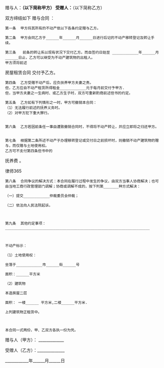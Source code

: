
  赠与人：________________（以下简称甲方）
受赠人：________________（以下简称乙方） 


双方缔结如下
赠与合同
：
 
    第一条  甲方将其所有的不动产依以下各条约定赠与乙方。
 
    第二条  甲方会同乙方于______年______月______日进行后记的不动产移转登记及转让手续。
     
    第三条   前条的转让系以现有状况下交付乙方。而自签约日始至 ____________年______月______日止，乙方可以继受为不动产建筑物的出租人。 
    甲方须将前述
房屋租赁合同
交付予乙方。
    
    第四条  乙方受赠不动产后，应负扶养甲方夫妻之责。   
    但，乙方应自不动产租赁所得租金____________元于每月前交付予甲方. 
    但，当甲方夫妻之一生病时、或乙方生子时，双方可重新酌商前述但书的约定。 
    
    第五条  乙方如有下列情形之一时，甲方可撤销本合同： 
    （1）无法履行前述的抚养义务时。 
    （2）对甲方犯下重大罪行。 


    第六条  乙方若因前条任一事由遭致撤销合同时，不得将不动产转让，并应立即将之归还甲方。 


    第七条  根据第二条所述不动产于办理移转登记或交付日之前损坏时，则撤销不动产建筑物的赠与，而仅赠与土地使用权。   
    乙方可不支付第四条但书中的
抚养费
。
 




 
律师365






    第八条  合同争议的解决方式：本合同在履行过程中发生的争议，由双方当事人协商解决；也可由当地工商行政管理部门调解；协商或调解不成的，按下列第_______种方式解决： 

    （一）提交____________仲裁委员会仲裁； 

    （二）依法向人民法院起诉。

 

    第九条  其他约定事项：__________________________________________________________________

                                                                 

    不动产标示： 

    （1）土地使用权： 

    坐落于____________市______街______号 

    面积：______平方米 

    （2）建筑物 

    本造房屋二层 

    面积： 一楼______ 平方米,二楼______平方米.

    上列建筑物正租赁中。

 

    本合同一式两份，甲、乙双方各执一份为凭。




 



 赠与人（甲方）： _____________
 
受赠人（乙方）：______________
 
____________年______月______日
 

 


 

  

    
   

 
   

 
   
 
    
 
    
 
     


     
 

     


     


     
 
 
    
 
   
 
  

 


